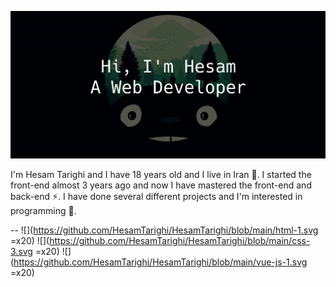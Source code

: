 ![](https://github.com/HesamTarighi/HesamTarighi/blob/main/banner.jpg)
<!-- ![](https://komarev.com/ghpvc/?username=your-github-username&color=green) -->

I'm Hesam Tarighi and I have 18 years old and I live in Iran 👦.
I started the front-end almost 3 years ago and now I have mastered the front-end and back-end ⚡.
I have done several different projects and I'm interested in programming 💫.

--
![](https://github.com/HesamTarighi/HesamTarighi/blob/main/html-1.svg =x20)
![](https://github.com/HesamTarighi/HesamTarighi/blob/main/css-3.svg =x20)
![](https://github.com/HesamTarighi/HesamTarighi/blob/main/vue-js-1.svg =x20)
